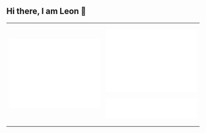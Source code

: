 ## Hi there, I am Leon 👋

<table border="0" style="border-collapse: collapse; width: 100%;">
  <tr>
    <td>
      <img src="/github-metrics.svg" alt="Metrics" width="500">
    </td>
    <td>
      <p><img src="/metrics.plugin.isocalendar.svg" alt="Half-year Calendar" width="500"></p>
      <p><img src="/metrics.plugin.languages.svg" alt="Languages" width="500"></p>
    </td>
  </tr>
</table>
